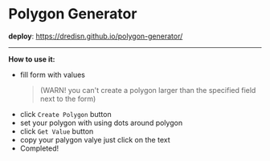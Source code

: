 # Polygon Generator

**deploy**: https://dredisn.github.io/polygon-generator/

***********

**How to use it:**
- fill form with values
  >(WARN! you can't create a polygon larger than the specified field next to the form)
- click `Create Polygon` button
- set your polygon with using dots around polygon
- click `Get Value` button
- copy your palygon valye just click on the text
- Completed!
